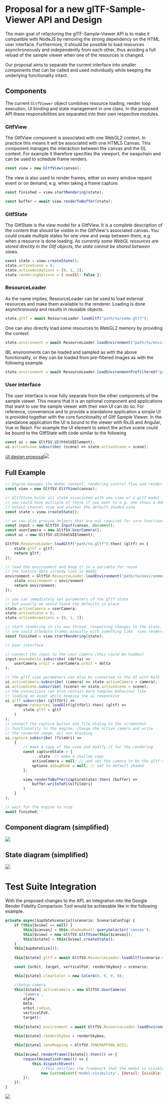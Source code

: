 # Proposal for a new glTF-Sample-Viewer API and Design

The main goal of refactoring the glTF-Sample-Viewer API is to make it compatible with NodeJS by removing the strong dependency on the HTML user interface. Furthermore, it should be possible to load resources asynchroneously and independently from each other, thus avoiding a full reload of the sample viewer when one of the resources is changed.

Our proposal aims to separate the current interface into smaller components that can be called and used individually while keeping the underlying functionality intact.

## Components

The current `GltfViewer` object combines resource loading, render loop execution, UI binding and state management in one class. In the proposed API these responsibilities are separated into their own respective modules. 

### GltfView

The GltfView component is associated with one WebGL2 context. In practice this means it will be associated with one HTML5 Canvas. This component manages the interaction between the canvas and the GL context. For example it therefore specifies the viewport, the swapchain and can be used to schedule frame renders. 

```js
const view = new GltfView(canvas);
```

The view is also used to render frames, either on every window repaint event or on demand, e.g. when taking a frame capture.

```js
const finished = view.startRendering(state);
```

```js
const buffer = await view.renderToBuffer(state);
```

### GltfState

The GltfState is the view model for a GltfView. It is a complete description of the content that should be visible in the GltfView's associated canvas. You could create multiple states for one view and swap between them, e.g. when a resource is done loading. *As currently some WebGL resources are stored directly in the Gltf objects, the state cannot be shared between views.*

```js
const state = view.createState();
state.activeScene = 0;
state.activeAnimations = [0, 1, 2];
state.renderingOptions = { useIbl: false };
```

### ResourceLoader

As the name implies, ResourceLoader can be used to load external resources and make them available to the renderer. Loading is done asynchronously and results in reusable objects. 

```js
state.gltf = await ResourceLoader.loadGltf("path/to/some.gltf");
```

One can also directly load some resources to WebGL2 memory by providing the context. 

```js
state.environment = await ResourceLoader.loadEnvironment("path/to/environment.hdr", view.context);
```

IBL environments can be loaded and sampled as with the above functionality, or they can be loaded from pre-filtered images as with the following example.

```js
state.environment = await ResourceLoader.loadEnvironmentPrefiltered("path/to/environments", view.context);
```

### User interface

The user interface is now fully separate from the other components of the sample viewer. This means that it is an optional component and applications that want to use the sample viewer with their own UI can do so. For reference, convenience and to provide a standalone application a simple UI is provided together with the core functionality of Gltf Sample Viewer. In the standalone application the UI is bound to the viewer with RxJS and Angular, Vue or React. For example the UI element to select the active scene could be bound to the GltfState with code similar to the following

```js
const ui = new GltfSV.UI(htmlUIElement);
ui.activeScene.subscribe( (scene) => state.activeScene = scene);

``` 

[UI design proposal![](figures/sample_viewer_ui.jpg)](documents/UI_proposal.pdf)


## Full Example

```js
// Engine manages the WebGL context, rendering control flow and rendering threads
const view = new GltfSV.GltfView(canvas);

// GltfState holds all state associated with one view of a gltf model
// you could have multiple of these if you want to e.g. one shows a debug
// output channel view and another the default shaded view
const state = view.createState();

// we can also provide helpers that are not required for core functionality
const input = new GltfSV.Input(canvas, document);
const userCamera = new GltfSV.UserCamera();
const ui = new GltfSV.UI(htmlUIElement);

GltfSV.ResourceLoader.loadGltf("path/to.gltf").then( (gltf) => {
    state.gltf = gltf; 
    return gltf;
});

// load the environment and keep it in a variable for reuse
// the texture data already lies in WebGL
environment = GltfSV.ResourceLoader.loadEnvironment("path/to/environment.hdr", view.context).then( (environment) => {
    state.environment = environment
    return environment;
});

// you can immediately set parameters of the gltf state
// but usually we would leave the defaults in place
state.activeCamera = userCamera;
state.activeScene = 0;
state.activeAnimations = [0, 1, 2];

// start rendering in its own thread, respecting changes to the state. Alternatively
// one could schedule frames manually with something like `view.render(state)`
const finished = view.startRendering(state);

// User interface

// connect the input to the user camera (this could be hidden)
input.mouseDelta.subscribe( (delta) => 
    userCamera.orbit = userCamera.orbit + delta
);

// the gltf view parameters can also be connected to the UI with RxJS
ui.activeCamera.subscribe( (camera) => state.activeCamera = camera);
ui.activeScene.subscribe( (scene) => state.activeScene = scene);
// the connections can also contain more complex behaviour like 
// loading an asset while keeping the ui responsive
ui.gltf.subscribe( (gltfUrl) =>
    engine.resources.loadGltf(gltfUrl).then( (gltf) => 
        state.gltf = gltf
    )
);
// connect the capture button and file dialog to the screenshot 
// functionality in the engine, change the active camera and write 
// the rendered image, all non blocking
ui.capture.subscribe( (fileUri) => 
    {
        // make a copy of the view and modify it for the rendering
        const captureState = { 
            ...state  // make a shallow copy
            activeCamera = null; // and set the camera to be the gltf's default
            options.debugMode = null; // set to default shaded
        };

        view.renderToBuffer(captureState).then( (buffer) => 
            buffer.writeToFile(fileUri)
        )
    }
);

// wait for the engine to stop
await finished;


```

## Component diagram (simplified)
![](figures/component_diagram.svg)

## State diagram (simplified)

![](figures/state_diagram.svg)

# Test Suite Integration

With the proposed changes to the API, an integration into the Google Render Fidelity Comparison Tool would be achievable like in the following example.

```js
private async[$updateScenario](scenario: ScenarioConfig) {
    if (this[$view] == null) {
        this[$canvas] = this.shadowRoot!.querySelector('canvas');
        this[$view] = new GltfSV.GltfView(this[$canvas]);
        this[$state] = this[$view].createState();
    }
    this[$updateSize]();
        
    this[$state].gltf = await GltfSV.ResourceLoader.loadGltf(scenario.model);

    const {orbit, target, verticalFoV, renderSkybox} = scenario;

    this[$state].clearColor = new Color4(0, 0, 0, 0);

    //Setup camera
    this[$state].activeCamera = new GltfSV.UserCamera(
        'Camera',
        alpha,
        beta,
        orbit.radius,
        verticalFoV,
        target);
  
    this[$state].environment = await GltfSV.ResourceLoader.loadEnvironment(scenario.lighting);

    this[$state].renderSkybox = renderSkybox;
    
    this[$state].toneMapping = GltfSV.TONEMAPPING_ACES;      
    
    this[$view].renderFrame([$state]).then(() => {
        requestAnimationFrame(() => {
            this.dispatchEvent(
                //This notifies the framework that the model is visible and the screenshot can be taken
                new CustomEvent('model-visibility', {detail: {visible: true}}));
        });
    });
}
```


![](figures/goggletestsArchitecture.jpg)

